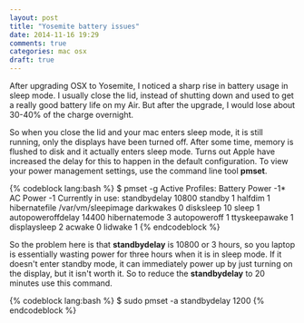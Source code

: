 ```yaml
---
layout: post
title: "Yosemite battery issues"
date: 2014-11-16 19:29
comments: true
categories: mac osx
draft: true
---
```

After upgrading OSX to Yosemite, I noticed a sharp rise in battery usage in sleep mode. I usually close the lid, instead of shutting down and used to get a really good battery life on my Air. But after the upgrade, I would lose about 30-40% of the charge overnight.

So when you close the lid and your mac enters sleep mode, it is still running, only the displays have been turned off. After some time, memory is flushed to disk and it actually enters sleep mode. Turns out Apple have increased the delay for this to happen in the default configuration. To view your power management settings, use the command line tool **pmset**.

{% codeblock lang:bash %}
$ pmset -g
Active Profiles:
Battery Power		-1*
AC Power		-1
Currently in use:
 standbydelay         10800
 standby              1
 halfdim              1
 hibernatefile        /var/vm/sleepimage
 darkwakes            0
 disksleep            10
 sleep                1
 autopoweroffdelay    14400
 hibernatemode        3
 autopoweroff         1
 ttyskeepawake        1
 displaysleep         2
 acwake               0
 lidwake              1
{% endcodeblock %}

So the problem here is that **standbydelay** is 10800 or 3 hours, so you laptop is essentially wasting power for three hours when it is in sleep mode. If it doesn't enter standby mode, it can immediately power up by just turning on the display, but it isn't worth it. So to reduce the **standbydelay** to 20 minutes use this command.

{% codeblock lang:bash %}
$ sudo pmset -a standbydelay 1200
{% endcodeblock %}
